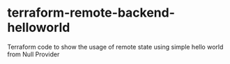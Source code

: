 # terraform-remote-backend-helloworld
Terraform code to show the usage of remote state using simple hello world from Null Provider
